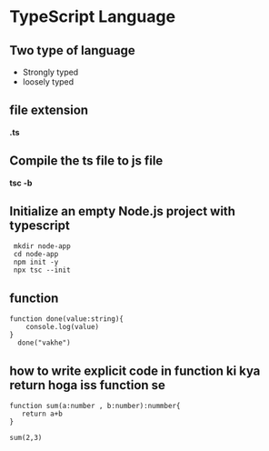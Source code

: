 # TypeScript Language

## Two type of language
- Strongly typed
- loosely typed

## file extension 
**.ts**

## Compile the ts file to js file
**tsc -b**

## Initialize an empty Node.js project with typescript
```
 mkdir node-app
 cd node-app
 npm init -y
 npx tsc --init

```
## function 
```
function done(value:string){
    console.log(value)
}
  done("vakhe")
```
## how to write explicit code in function ki kya return hoga iss function se
```
function sum(a:number , b:number):nummber{
   return a+b
}

sum(2,3)
```